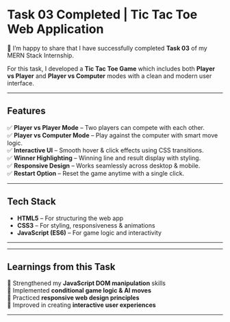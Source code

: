 # Task 03 Completed | Tic Tac Toe Web Application  

🚀 I’m happy to share that I have successfully completed **Task 03** of my MERN Stack Internship.  

For this task, I developed a **Tic Tac Toe Game** which includes both **Player vs Player** and **Player vs Computer** modes with a clean and modern user interface.  

---

## Features  
✅ **Player vs Player Mode** – Two players can compete with each other.  
✅ **Player vs Computer Mode** – Play against the computer with smart move logic.  
✅ **Interactive UI** – Smooth hover & click effects using CSS transitions.  
✅ **Winner Highlighting** – Winning line and result display with styling.  
✅ **Responsive Design** – Works seamlessly across desktop & mobile.  
✅ **Restart Option** – Reset the game anytime with a single click.  

---

## Tech Stack  
- **HTML5** – For structuring the web app  
- **CSS3** – For styling, responsiveness & animations  
- **JavaScript (ES6)** – For game logic and interactivity  

---

---

## Learnings from this Task  
🔹 Strengthened my **JavaScript DOM manipulation** skills  
🔹 Implemented **conditional game logic & AI moves**  
🔹 Practiced **responsive web design principles**  
🔹 Improved in creating **interactive user experiences**  

---
